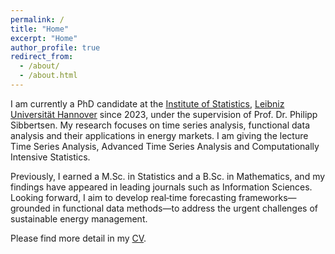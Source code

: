```yaml
---
permalink: /
title: "Home"
excerpt: "Home"
author_profile: true
redirect_from: 
  - /about/
  - /about.html
---
```

I am currently a PhD candidate at the  [Institute of Statistics](https://www.statistik.uni-hannover.de/de/institut/team), [Leibniz Universität Hannover](https://www.uni-hannover.de/) since 2023, under the supervision of Prof. Dr.  Philipp Sibbertsen. My research focuses on time series analysis, functional data analysis and their applications in energy markets. I am giving the lecture Time Series Analysis, Advanced Time Series Analysis and Computationally Intensive Statistics.

Previously, I earned a M.Sc. in Statistics and a  B.Sc. in Mathematics, and my findings have appeared in leading journals such as Information Sciences. Looking forward, I aim to develop real‑time forecasting frameworks—grounded in functional data methods—to address the urgent challenges of sustainable energy management.

Please find more detail in my [CV](https://miaoyusta.github.io/cv/).
 

